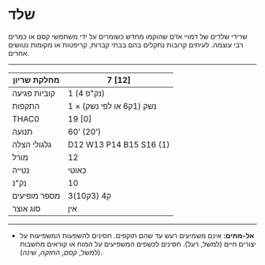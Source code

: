 # שלד

שרידי שלדים של דמויי אדם שהוקמו מחדש כשומרים על ידי משתמשי קסם או כמרים רבי עוצמה. לעיתים קרובות נתקלים בהם בבתי קברות, קריפטות או מקומות נטושים אחרים.

------

| מחלקת שריון     | 7 [12]                        |
| ---------------- | ----------------------------- |
| קוביות פגיעה     | 1 (4 נק"פ)                    |
| התקפות           | 1 × נשק (1ק6 או לפי נשק)      |
| THAC0            | 19 [0]                        |
| תנועה            | 60’ (20’)                     |
| גלגולי הצלה      | D12 W13 P14 B15 S16 (1)       |
| מורל             | 12                            |
| נטייה            | כאוטי                         |
| נק"נ             | 10                            |
| מספר מופיעים     | 3ק4 (3ק10)                    |
| סוג אוצר         | אין                           |

------

- **אל-מתים:** אינם משמיעים רעש עד שהם תוקפים. חסינים להשפעות המשפיעות על יצורים חיים (למשל, רעל). חסינים לכשפים המשפיעים על המוח או קוראים מחשבות (למשל, *קסם*, *החזקה*, *שינה*).
